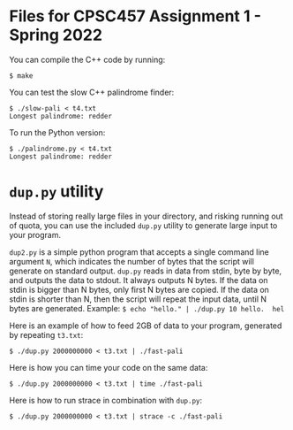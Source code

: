 # Files for CPSC457 Assignment 1 - Spring 2022
You can compile the C++ code by running:

```
$ make
```

You can test the slow C++ palindrome finder:

```
$ ./slow-pali < t4.txt
Longest palindrome: redder
```
To run the Python version:
```
$ ./palindrome.py < t4.txt
Longest palindrome: redder
```

# `dup.py` utility

Instead of storing really large files in your directory, and risking
running out of quota, you can use the included `dup.py` utility to generate large
input to your program.

`dup2.py` is a simple python program that accepts a single command
line argument `N`, which indicates the number of bytes that the script
will generate on standard output. `dup.py` reads in data from stdin,
byte by byte, and outputs the data to stdout. It always outputs N
bytes. If the data on stdin is bigger than N bytes, only first N bytes
are copied. If the data on stdin is shorter than N, then the script will
repeat the input data, until N bytes are generated. Example: ``` $
echo "hello." | ./dup.py 10 hello.  hel ```

Here is an example of how to feed 2GB of data to your program, generated
by repeating `t3.txt`:
```
$ ./dup.py 2000000000 < t3.txt | ./fast-pali
```
Here is how you can time your code on the same data:
```
$ ./dup.py 2000000000 < t3.txt | time ./fast-pali
```
Here is how to run strace in combination with `dup.py`:
```
$ ./dup.py 2000000000 < t3.txt | strace -c ./fast-pali
```

